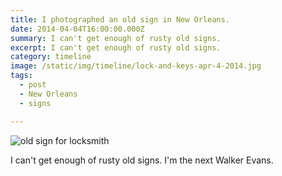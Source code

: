 ```yaml
---
title: I photographed an old sign in New Orleans.
date: 2014-04-04T16:00:00.000Z
summary: I can't get enough of rusty old signs.
excerpt: I can't get enough of rusty old signs.
category: timeline
image: /static/img/timeline/lock-and-keys-apr-4-2014.jpg
tags:
  - post 
  - New Orleans
  - signs

---
```


![old sign for locksmith](/static/img/timeline/lock-and-keys-apr-4-2014.jpg "old sign for locksmith")

I can't get enough of rusty old signs. I'm the next Walker Evans.